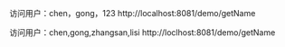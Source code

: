 访问用户：chen，gong，123
http://localhost:8081/demo/getName

访问用户：chen,gong,zhangsan,lisi
http://loclhost:8081/demo/getName